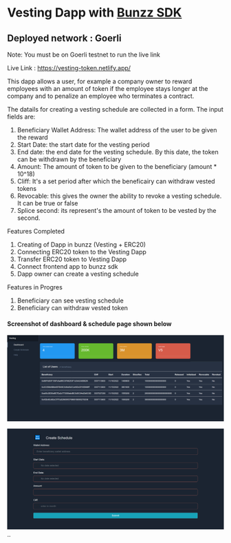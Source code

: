 # Vesting Dapp with [Bunzz SDK](https://docs.bunzz.dev/product-docs/sdk/guides)
## Deployed network : Goerli


Note: You must be on Goerli testnet to run the live link

Live Link : https://vesting-token.netlify.app/


This dapp allows a user, for example a company owner to reward employees with an amount of token if the employee stays longer at the company and to penalize an employee who terminates a contract.

The datails for creating a vesting schedule are collected in a form. The input fields are:
1. Beneficiary Wallet Address: The wallet address of the user to be given the reward
2. Start Date: the start date for the vesting period
3. End date: the end date for the vesting schedule. By this date, the token can be withdrawn by the beneficiary
4. Amount: The amount of token to be given to the beneficiary (amount * 10^18)
5. Cliff: It's a set period after which the beneficairy can withdraw vested tokens
6. Revocable: this gives the owner the ability to revoke a vesting schedule. It can be true or false
7. Splice second: its represent's the amount of token to be vested by the second.

Features Completed
1. Creating of Dapp in bunzz (Vesting + ERC20)
2. Connecting ERC20 token to the Vesting Dapp
3. Transfer ERC20 token to Vesting Dapp
4. Connect frontend app to bunzz sdk
4. Dapp owner can create a vesting schedule

Features in Progres
1. Beneficiary can see vesting schedule
2. Beneficiary can withdraw vested token

#### Screenshot of dashboard & schedule page shown below
![image](./image/screencapture-localhost-3000-2022-11-15-23_28_03.png "Optional Title")

![image](./image/screencapture-localhost-3000-schedule-2022-11-15-23_34_24.png "Optional Title")..